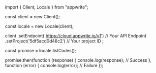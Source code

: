 import { Client, Locale } from "appwrite";

const client = new Client();

const locale = new Locale(client);

client
    .setEndpoint('https://cloud.appwrite.io/v1') // Your API Endpoint
    .setProject('5df5acd0d48c2') // Your project ID
;

const promise = locale.listCodes();

promise.then(function (response) {
    console.log(response); // Success
}, function (error) {
    console.log(error); // Failure
});